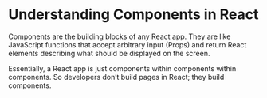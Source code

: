 # Understanding Components in React

Components are the building blocks of any React app. They are like JavaScript functions that accept arbitrary input (Props) and return React elements describing what should be displayed on the screen.

Essentially, a React app is just components within components within components. So developers don’t build pages in React; they build components.
